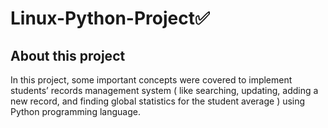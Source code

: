 # Linux-Python-Project✅
<h2>About this project<br></h2>
In this project, some important concepts were covered to implement students’ records management
system ( like searching, updating, adding a new record, and finding global statistics for the student
average ) using Python programming language.
